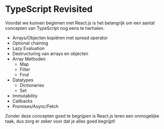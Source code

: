 # TypeScript Revisited

Voordat we kunnen beginnen met React.js is het belangrijk om een aantal concepten van TypeScript nog eens te herhalen.

* Arrays/Objecten kopiëren met spread operator
* Optional chaining
* Lazy Evaluation
* Destructuring van arrays en objecten
* Array Methoden
  * Map
  * Filter
  * Find
* Datatypes
  * Dictionaries
  * Set
* Immutability
* Callbacks
* Promises/Async/Fetch

Zonder deze concepten goed te begrijpen is React.js leren een onmogelijke taak, dus zorg er zeker voor dat je alles goed begrijpt!
